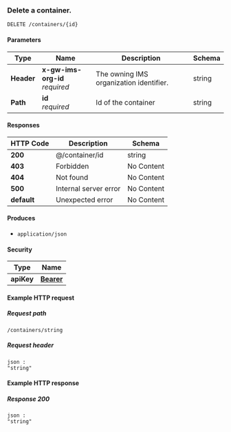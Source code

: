 
<a name="deletecontainer"></a>
### Delete a container.
```
DELETE /containers/{id}
```


#### Parameters

|Type|Name|Description|Schema|
|---|---|---|---|
|**Header**|**x-gw-ims-org-id**  <br>*required*|The owning IMS organization identifier.|string|
|**Path**|**id**  <br>*required*|Id of the container|string|


#### Responses

|HTTP Code|Description|Schema|
|---|---|---|
|**200**|@/container/id|string|
|**403**|Forbidden|No Content|
|**404**|Not found|No Content|
|**500**|Internal server error|No Content|
|**default**|Unexpected error|No Content|


#### Produces

* `application/json`


#### Security

|Type|Name|
|---|---|
|**apiKey**|**[Bearer](security.md#bearer)**|


#### Example HTTP request

##### Request path
```
/containers/string
```


##### Request header
```
json :
"string"
```


#### Example HTTP response

##### Response 200
```
json :
"string"
```



